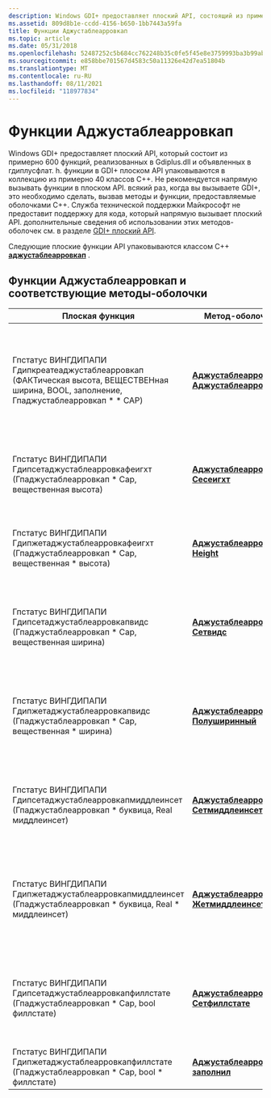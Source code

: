 ```yaml
---
description: Windows GDI+ предоставляет плоский API, состоящий из примерно 600 функций. Эти плоские функции API упаковываются классом C++ Аджустаблеарровкап.
ms.assetid: 809d8b1e-ccdd-4156-b650-1bb7443a59fa
title: Функции Аджустаблеарровкап
ms.topic: article
ms.date: 05/31/2018
ms.openlocfilehash: 52487252c5b684cc762248b35c0fe5f45e8e3759993ba3b99ab01343b84c412d
ms.sourcegitcommit: e858bbe701567d4583c50a11326e42d7ea51804b
ms.translationtype: MT
ms.contentlocale: ru-RU
ms.lasthandoff: 08/11/2021
ms.locfileid: "118977834"
---
```

# <a name="adjustablearrowcap-functions"></a>Функции Аджустаблеарровкап

Windows GDI+ предоставляет плоский API, который состоит из примерно 600 функций, реализованных в Gdiplus.dll и объявленных в гдиплусфлат. h. функции в GDI+ плоском API упаковываются в коллекцию из примерно 40 классов C++. Не рекомендуется напрямую вызывать функции в плоском API. всякий раз, когда вы вызываете GDI+, это необходимо сделать, вызвав методы и функции, предоставляемые оболочками C++. Служба технической поддержки Майкрософт не предоставит поддержку для кода, который напрямую вызывает плоский API. дополнительные сведения об использовании этих методов-оболочек см. в разделе [GDI+ плоский API](-gdiplus-flatapi-flat.md).

Следующие плоские функции API упаковываются классом C++ [**аджустаблеарровкап**](/windows/desktop/api/gdipluslinecaps/nl-gdipluslinecaps-adjustablearrowcap) .

## <a name="adjustablearrowcap-functions-and-corresponding-wrapper-methods"></a>Функции Аджустаблеарровкап и соответствующие методы-оболочки



| Плоская функция                                                                                                          | Метод-оболочка                                                                                                                | Описание                                                                                                                                                                                                                              |
|------------------------------------------------------------------------------------------------------------------------|-------------------------------------------------------------------------------------------------------------------------------|------------------------------------------------------------------------------------------------------------------------------------------------------------------------------------------------------------------------------------------|
| Гпстатус ВИНГДИПАПИ Гдипкреатеаджустаблеарровкап (ФАКТическая высота, ВЕЩЕСТВЕНная ширина, BOOL, заполнение, Гпаджустаблеарровкап \* \* CAP) | [**Аджустаблеарровкап:: Аджустаблеарровкап**](/windows/win32/api/gdipluslinecaps/nf-gdipluslinecaps-adjustablearrowcap-adjustablearrowcap(inreal_inreal_inbool)) | Создает настраиваемое ограничение линии стрелки с заданной высотой и шириной. Конец линии стрелки может быть заполнен или незаполненным. По умолчанию средняя Вставка равна нулю.                                                                              |
| Гпстатус ВИНГДИПАПИ Гдипсетаджустаблеарровкафеигхт (Гпаджустаблеарровкап \* Cap, вещественная высота)                           | [**Аджустаблеарровкап:: Сесеигхт**](/windows/desktop/api/Gdipluslinecaps/nf-gdipluslinecaps-adjustablearrowcap-setheight)                                  | Метод [**аджустаблеарровкап:: сесеигхт**](/windows/desktop/api/Gdipluslinecaps/nf-gdipluslinecaps-adjustablearrowcap-setheight) задает высоту наконечника стрелки. Это расстояние от базовой стрелки до вершины.                                 |
| Гпстатус ВИНГДИПАПИ Гдипжетаджустаблеарровкафеигхт (Гпаджустаблеарровкап \* Cap, вещественная \* высота)                         | [**Аджустаблеарровкап:: Height**](/windows/desktop/api/Gdipluslinecaps/nf-gdipluslinecaps-adjustablearrowcap-getheight)                                         | Метод [**аджустаблеарровкап:: Height**](/windows/desktop/api/Gdipluslinecaps/nf-gdipluslinecaps-adjustablearrowcap-getheight) Получает высоту наконечника стрелки. Высота — это расстояние от базовой стрелки до вершины.                                  |
| Гпстатус ВИНГДИПАПИ Гдипсетаджустаблеарровкапвидс (Гпаджустаблеарровкап \* Cap, вещественная ширина)                             | [**Аджустаблеарровкап:: Сетвидс**](/windows/desktop/api/Gdipluslinecaps/nf-gdipluslinecaps-adjustablearrowcap-setwidth)                                     | Метод [**аджустаблеарровкап:: сетвидс**](/windows/desktop/api/Gdipluslinecaps/nf-gdipluslinecaps-adjustablearrowcap-setwidth) задает ширину наконечника стрелки. Ширина — это расстояние между конечными точками в базе стрелки.                          |
| Гпстатус ВИНГДИПАПИ Гдипжетаджустаблеарровкапвидс (Гпаджустаблеарровкап \* Cap, вещественная \* ширина)                           | [**Аджустаблеарровкап:: Полуширинный**](/windows/desktop/api/Gdipluslinecaps/nf-gdipluslinecaps-adjustablearrowcap-getwidth)                                           | Метод [**аджустаблеарровкап:: полуширинные**](/windows/desktop/api/Gdipluslinecaps/nf-gdipluslinecaps-adjustablearrowcap-getwidth) Возвращает ширину наконечника стрелки. Ширина — это расстояние между конечными точками в базе стрелки.                                |
| Гпстатус ВИНГДИПАПИ Гдипсетаджустаблеарровкапмиддлеинсет (Гпаджустаблеарровкап \* буквица, Real миддлеинсет)                 | [**Аджустаблеарровкап:: Сетмиддлеинсет**](/windows/desktop/api/Gdipluslinecaps/nf-gdipluslinecaps-adjustablearrowcap-setmiddleinset)                   | Метод [**аджустаблеарровкап:: сетмиддлеинсет**](/windows/desktop/api/Gdipluslinecaps/nf-gdipluslinecaps-adjustablearrowcap-setmiddleinset) задает количество единиц, на которое середина базовой перемещается в сторону вершины.                                 |
| Гпстатус ВИНГДИПАПИ Гдипжетаджустаблеарровкапмиддлеинсет (Гпаджустаблеарровкап \* буквица, Real \* миддлеинсет)<br/>    | [**Аджустаблеарровкап:: Жетмиддлеинсет**](/windows/desktop/api/Gdipluslinecaps/nf-gdipluslinecaps-adjustablearrowcap-getmiddleinset)                               | Метод [**аджустаблеарровкап:: жетмиддлеинсет**](/windows/desktop/api/Gdipluslinecaps/nf-gdipluslinecaps-adjustablearrowcap-getmiddleinset) получает значение отступа. Средний отступ — это количество единиц, на которое основано смещение базовой точки к вершине. |
| Гпстатус ВИНГДИПАПИ Гдипсетаджустаблеарровкапфиллстате (Гпаджустаблеарровкап \* Cap, bool филлстате)<br/>          | [**Аджустаблеарровкап:: Сетфиллстате**](/windows/desktop/api/Gdipluslinecaps/nf-gdipluslinecaps-adjustablearrowcap-setfillstate)                          | Метод [**аджустаблеарровкап:: сетфиллстате**](/windows/desktop/api/Gdipluslinecaps/nf-gdipluslinecaps-adjustablearrowcap-setfillstate) задает состояние заполнения для наконечника стрелки. Если наконечник стрелки не заполнен, рисуется только контур.                         |
| Гпстатус ВИНГДИПАПИ Гдипжетаджустаблеарровкапфиллстате (Гпаджустаблеарровкап \* Cap, bool \* филлстате)<br/>        | [**Аджустаблеарровкап:: заполнил**](/windows/desktop/api/Gdipluslinecaps/nf-gdipluslinecaps-adjustablearrowcap-isfilled)                                           | Метод [**аджустаблеарровкап:: Fill**](/windows/desktop/api/Gdipluslinecaps/nf-gdipluslinecaps-adjustablearrowcap-isfilled) определяет, заполнена ли стрелка.                                                                                               |



 

 

